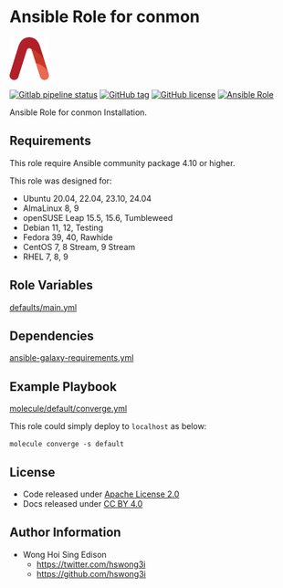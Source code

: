 # Ansible Role for conmon

<a href="https://alvistack.com" title="AlviStack" target="_blank"><img src="/alvistack.svg" height="75" alt="AlviStack"></a>

[![Gitlab pipeline status](https://img.shields.io/gitlab/pipeline/alvistack/ansible-role-conmon/master)](https://gitlab.com/alvistack/ansible-role-conmon/-/pipelines)
[![GitHub tag](https://img.shields.io/github/tag/alvistack/ansible-role-conmon.svg)](https://github.com/alvistack/ansible-role-conmon/tags)
[![GitHub license](https://img.shields.io/github/license/alvistack/ansible-role-conmon.svg)](https://github.com/alvistack/ansible-role-conmon/blob/master/LICENSE)
[![Ansible Role](https://img.shields.io/badge/galaxy-alvistack.conmon-blue.svg)](https://galaxy.ansible.com/alvistack/conmon)

Ansible Role for conmon Installation.

## Requirements

This role require Ansible community package 4.10 or higher.

This role was designed for:

- Ubuntu 20.04, 22.04, 23.10, 24.04
- AlmaLinux 8, 9
- openSUSE Leap 15.5, 15.6, Tumbleweed
- Debian 11, 12, Testing
- Fedora 39, 40, Rawhide
- CentOS 7, 8 Stream, 9 Stream
- RHEL 7, 8, 9

## Role Variables

[defaults/main.yml](defaults/main.yml)

## Dependencies

[ansible-galaxy-requirements.yml](ansible-galaxy-requirements.yml)

## Example Playbook

[molecule/default/converge.yml](molecule/default/converge.yml)

This role could simply deploy to `localhost` as below:

    molecule converge -s default

## License

- Code released under [Apache License 2.0](LICENSE)
- Docs released under [CC BY 4.0](http://creativecommons.org/licenses/by/4.0/)

## Author Information

- Wong Hoi Sing Edison
  - <https://twitter.com/hswong3i>
  - <https://github.com/hswong3i>
